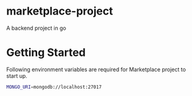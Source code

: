 # marketplace-project
A backend project in go

# Getting Started

Following environment variables are required for Marketplace project to start up.

```sh
MONGO_URI=mongodb://localhost:27017
```